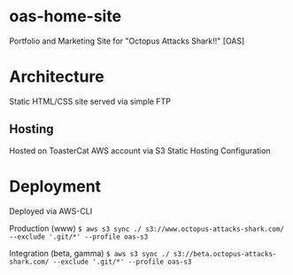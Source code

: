 # oas-home-site
Portfolio and Marketing Site for "Octopus Attacks Shark!!" [OAS]

# Architecture
Static HTML/CSS site served via simple FTP

## Hosting
Hosted on ToasterCat AWS account via S3 Static Hosting Configuration

# Deployment
Deployed via AWS-CLI

Production (www)
`$ aws s3 sync ./ s3://www.octopus-attacks-shark.com/ --exclude '.git/*' --profile oas-s3`

Integration (beta, gamma)
`$ aws s3 sync ./ s3://beta.octopus-attacks-shark.com/ --exclude '.git/*' --profile oas-s3`
